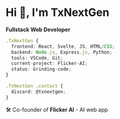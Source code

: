 # Hi 👋, I'm TxNextGen
**Fullstack Web Developer**

```typescript
.TxNextGen {
  frontend: React, Svelte, JS, HTML/CSS;
  backend: Node.js, Express.js, Python;
  tools: VSCode, Git;
  current-project: Flicker-AI;
  status: Grinding-code;
}

.TxNextGen .contact {
  discord: @txnextgen;
}
```

🛠️ Co-founder of **Flicker AI** - AI web app
